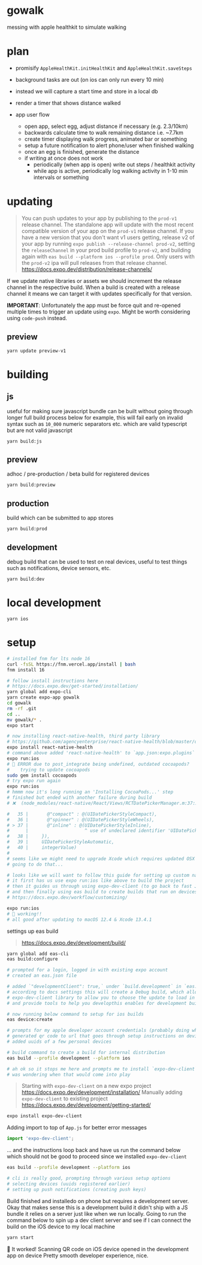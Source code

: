 # gowalk
messing with apple healthkit to simulate walking

# plan

- promisify `AppleHealthKit.initHealthKit` and `AppleHealthKit.saveSteps`

- background tasks are out (on ios can only run every 10 min)
- instead we will capture a start time and store in a local db
- render a timer that shows distance walked


- app user flow
  - open app, select egg, adjust distance if necessary (e.g. 2.3/10km)
  - backwards calculate time to walk remaining distance i.e. ~7.7km
  - create timer displaying walk progress, animated bar or something
  - setup a future notification to alert phone/user when finished walking
  - once an egg is finished, generate the distance
  - if writing at once does not work
    - periodically (when app is open) write out steps / healthkit activity
    - while app is active, periodically log walking activity in 1-10 min intervals or something


# updating

> You can push updates to your app by publishing to the `prod-v1` release channel. The standalone app will update with the most recent compatible version of your app on the `prod-v1` release channel.
> If you have a new version that you don't want v1 users getting, release v2 of your app by running `expo publish --release-channel prod-v2`, setting the `releaseChannel` in your prod build profile to `prod-v2`, and building again with `eas build --platform ios --profile prod`. Only users with the `prod-v2` ipa will pull releases from that release channel.
> https://docs.expo.dev/distribution/release-channels/

If we update native libraries or assets we should increment the release channel in the respective build.
When a build is created with a release channel it means we can target it with updates specifically for that version.

**IMPORTANT**: Unfortunately the app must be force quit and re-opened multiple times to trigger an update using `expo`.
Might be worth considering using `code-push` instead.

## preview

```
yarn update preview-v1
```


# building

## js

useful for making sure javascript bundle can be built without going through longer full build process below
for example, this will fail early on invalid syntax such as `10_000` numeric separators etc. which are
valid typescript but are not valid javascript

```
yarn build:js
```

## preview

adhoc / pre-production / beta build for registered devices

```
yarn build:preview
```

## production

build which can be submitted to app stores

```
yarn build:prod
```

## development

debug build that can be used to test on real devices, useful to test things such as
notifications, device sensors, etc.

```
yarn build:dev
```
# local development

```
yarn ios
```

# setup

```zsh
# installed fnm for lts node 16
curl -fsSL https://fnm.vercel.app/install | bash
fnm install 16

# follow install instructions here
# https://docs.expo.dev/get-started/installation/
yarn global add expo-cli
yarn create expo-app gowalk
cd gowalk
rm -rf .git
cd ..
mv gowalk/* .
expo start

# now installing react-native-health, third party library
# https://github.com/agencyenterprise/react-native-health/blob/master/docs/Expo.md#expo-installation
expo install react-native-health
# command above added 'react-native-health' to `app.json:expo.plugins`
expo run:ios
# 🚨 ERROR due to post_integrate being undefined, outdated cocoapods?
#    trying to update cocoapods
sudo gem install cocoapods
# try expo run again
expo run:ios
# hmmm now it's long running an 'Installing CocoaPods...' step
# finished but ended with another failure during build
# ❌  (node_modules/react-native/React/Views/RCTDatePickerManager.m:37:21)

#   35 |       @"compact" : @(UIDatePickerStyleCompact),
#   36 |       @"spinner" : @(UIDatePickerStyleWheels),
# > 37 |       @"inline" : @(UIDatePickerStyleInline),
#      |                     ^ use of undeclared identifier 'UIDatePickerStyleInline'; did you mean 'UIDatePickerStyleWheels'?
#   38 |     }),
#   39 |     UIDatePickerStyleAutomatic,
#   40 |     integerValue)
#
# seems like we might need to upgrade Xcode which requires updated OSX to 12 ...
# going to do that...

# looks like we will want to follow this guide for setting up custom native code
# it first has us use expo run:ios like above to build the project
# then it guides us through using expo-dev-client (to go back to fast JS fast refresh workflow)
# and then finally using eas build to create builds that run on devices
# https://docs.expo.dev/workflow/customizing/

expo run:ios
# 🎉 working!!
# all good after updating to macOS 12.4 & Xcode 13.4.1
```

settings up eas build
> https://docs.expo.dev/development/build/

```sh
yarn global add eas-cli
eas build:configure

# prompted for a login, logged in with existing expo account
# created an eas.json file

# added `"developmentClient": true,` under `build.development` in `eas.json`
# according to docs settings this will create a Debug build, which allows the
# expo-dev-client library to allow you to choose the update to load in your app
# and provide tools to help you developthis enables for development builds

# now running below command to setup for ios builds
eas device:create

# prompts for my apple developer account credentials (probably doing what match does)
# generated qr code to url that goes through setup instructions on devices
# added uuids of a few personal devices

# build command to create a build for internal distribution
eas build --profile development --platform ios

# ah ok so it stops me here and prompts me to install `expo-dev-client` nice
# was wondering when that would come into play
```

> Starting with `expo-dev-client` on a new expo project
> https://docs.expo.dev/development/installation/
> Manually adding `expo-dev-client` to existing project
> https://docs.expo.dev/development/getting-started/

```sh
expo install expo-dev-client
```

Adding import to top of `App.js` for better error messages

```js
import 'expo-dev-client';
```

... and the instructions loop back and have us run the command below
which should not be good to proceed since we installed `expo-dev-client`

```sh
eas build --profile development --platform ios

# cli is really good, prompting through various setup options
# selecting devices (uuids registered earlier)
# setting up push notifications (creating push keys)
```

Build finished and installedo on phone but requires a development server.
Okay that makes sense this is a development build it didn't ship with a JS bundle it relies on a server just like when we run locally.
Going to run the command below to spin up a dev client server and see if I can connect the build on the iOS device to my local machine

```sh
yarn start
```

🎉 It worked! Scanning QR code on iOS device opened in the development app on device
Pretty smooth developer experience, nice.
